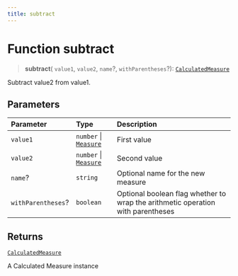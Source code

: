 ```yaml
---
title: subtract
---
```


# Function subtract

> **subtract**(
  `value1`,
  `value2`,
  `name`?,
  `withParentheses`?): [`CalculatedMeasure`](../../../interfaces/interface.CalculatedMeasure.md)

Subtract value2 from value1.

## Parameters

| Parameter | Type | Description |
| :------ | :------ | :------ |
| `value1` | `number` \| [`Measure`](../../../interfaces/interface.Measure.md) | First value |
| `value2` | `number` \| [`Measure`](../../../interfaces/interface.Measure.md) | Second value |
| `name`? | `string` | Optional name for the new measure |
| `withParentheses`? | `boolean` | Optional boolean flag whether to wrap the arithmetic operation with parentheses |

## Returns

[`CalculatedMeasure`](../../../interfaces/interface.CalculatedMeasure.md)

A Calculated Measure instance
